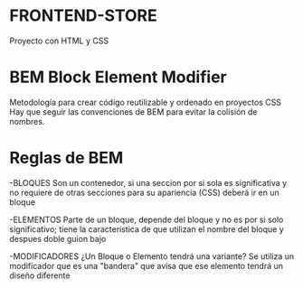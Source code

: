 # FRONTEND-STORE
Proyecto con HTML y CSS

# BEM Block Element Modifier

Metodología para crear código reutilizable y ordenado en proyectos CSS
Hay que seguir las convenciones de BEM para evitar la colisión de nombres.

# Reglas de BEM

-BLOQUES
Son un contenedor, si una seccion por si sola es significativa y no requiere de otras secciones para su apariencia (CSS) deberá ir en un bloque

-ELEMENTOS
Parte de un bloque, depende del bloque y no es por si solo significativo; tiene la característica de que utilizan el nombre del bloque y despues 
doble guion bajo 

-MODIFICADORES
¿Un Bloque o Elemento tendrá una variante? Se utiliza un modificador que es una "bandera" que avisa que ese elemento tendrá un diseño diferente
 